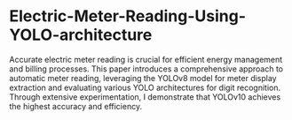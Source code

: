 # Electric-Meter-Reading-Using-YOLO-architecture
Accurate electric meter reading is crucial for efficient energy management and billing processes. This paper introduces a comprehensive approach to automatic meter reading, leveraging the YOLOv8 model for meter display extraction and evaluating various YOLO architectures for digit recognition. Through extensive experimentation, I demonstrate that YOLOv10 achieves the highest accuracy and efficiency.
